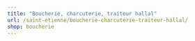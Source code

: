 ```yaml
---
title: "Boucherie, charcuterie, traiteur hallal"
url: /saint-etienne/boucherie-charcuterie-traiteur-hallal/
shop: boucherie
---
```

